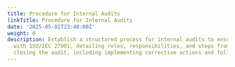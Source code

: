 ```yaml
---
title: Procedure for Internal Audits
linkTitle: Procedure for Internal Audits
date: '2025-05-01T23:40:00Z'
weight: 0
description: Establish a structured process for internal audits to ensure compliance
  with ISO/IEC 27001, detailing roles, responsibilities, and steps from planning to
  closing the audit, including implementing corrective actions and follow-ups.
---
```



<!-- Unsupported block type: table_of_contents -->

<!-- Unsupported block type: unsupported -->

